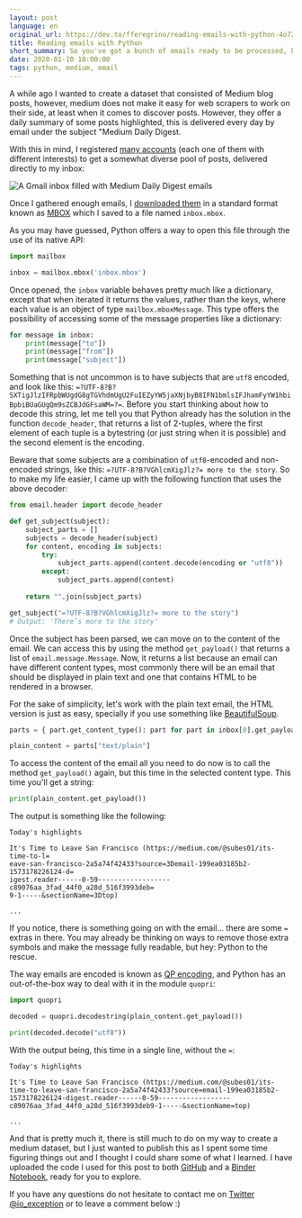 ```yaml
---
layout: post
language: en
original_url: https://dev.to/fferegrino/reading-emails-with-python-4o72
title: Reading emails with Python
short_summary: So you've got a bunch of emails ready to be processed, but how?
date: 2020-01-10 10:00:00
tags: python, medium, email
---
```

A while ago I wanted to create a dataset that consisted of Medium blog posts, however, medium does not make it easy for web scrapers to work on their side, at least when it comes to discover posts. However, they offer a daily summary of some posts highlighted, this is delivered every day by email under the subject "Medium Daily Digest.

With this in mind, I registered [many accounts](https://gizmodo.com/how-to-use-the-infinite-number-of-email-addresses-gmail-1609458192) (each one of them with different interests) to get a somewhat diverse pool of posts, delivered directly to my inbox:

![A Gmail inbox filled with Medium Daily Digest emails](https://thepracticaldev.s3.amazonaws.com/i/efh6ro2ua23lcl614tjv.png)

Once I gathered enough emails, I [downloaded them](https://support.google.com/accounts/answer/3024190?hl=en) in a standard format known as [MBOX](https://en.wikipedia.org/wiki/Mbox) which I saved to a file named `inbox.mbox`.

As you may have guessed, Python offers a way to open this file through the use of its native API:

```python
import mailbox

inbox = mailbox.mbox('inbox.mbox')
```

Once opened, the `inbox` variable behaves pretty much like a dictionary, except that when iterated it returns the values, rather than the keys, where each value is an object of type `mailbox.mboxMessage`. This type offers the possibility of accessing some of the message properties like a dictionary:

```python
for message in inbox:
    print(message["to"])
    print(message["from"])
    print(message["subject"])
```

Something that is not uncommon is to have subjects that are `utf8` encoded, and look like this: `=?UTF-8?B?SXTigJlzIFRpbWUgdG8gTGVhdmUgU2FuIEZyYW5jaXNjbyB8IFN1bmlsIFJhamFyYW1hbiBpbiBUaGUgQm9sZCBJdGFsaWM=?=`. Before you start thinking about how to decode this string, let me tell you that Python already has the solution in the function `decode_header`, that returns a list of 2-tuples, where the first element of each tuple is a bytestring  (or just string when it is possible) and the second element is the encoding.

Beware that some subjects are a combination of `utf8`-encoded and non-encoded strings, like this: `=?UTF-8?B?VGhlcmXigJlz?= more to the story`. So to make my life easier, I came up with the following function that uses the above decoder:

```python
from email.header import decode_header

def get_subject(subject):
    subject_parts = []
    subjects = decode_header(subject)
    for content, encoding in subjects:
        try: 
            subject_parts.append(content.decode(encoding or "utf8"))
        except:
            subject_parts.append(content)
        
    return "".join(subject_parts)

get_subject("=?UTF-8?B?VGhlcmXigJlz?= more to the story")
# Output: 'There’s more to the story'
```

Once the subject has been parsed, we can move on to the content of the email. We can access this by using the method `get_payload()` that returns a list of `email.message.Message`. Now, it returns a list because an email can have different content types, most commonly there will be an email that should be displayed in plain text and one that contains HTML to be rendered in a browser.  

For the sake of simplicity, let's work with the plain text email, the HTML version is just as easy, specially if you use something like [BeautifulSoup](https://www.crummy.com/software/BeautifulSoup/bs4/doc/).

```python
parts = { part.get_content_type(): part for part in inbox[0].get_payload() }

plain_content = parts["text/plain"]
```

To access the content of the email all you need to do now is to call the method `get_payload()` again, but this time in the selected content type. This time you'll get a string:

```python
print(plain_content.get_payload())
```

The output is something like the following:

```text
Today's highlights

It's Time to Leave San Francisco (https://medium.com/@subes01/its-time-to-l=
eave-san-francisco-2a5a74f42433?source=3Demail-199ea03185b2-1573178226124-d=
igest.reader------0-59------------------c89076aa_3fad_44f0_a28d_516f3993deb=
9-1-----&sectionName=3Dtop)

...
```  

If you notice, there is something going on with the email... there are some `=` extras in there. You may already be thinking on ways to remove those extra symbols and make the message fully readable, but hey: Python to the rescue.

The way emails are encoded is known as [QP encoding](https://en.wikipedia.org/wiki/Quoted-printable), and Python has an out-of-the-box way to deal with it in the module `quopri`:  

```python
import quopri

decoded = quopri.decodestring(plain_content.get_payload())

print(decoded.decode("utf8"))
```

With the output being, this time in a single line, without the `=`:  

```text
Today's highlights

It's Time to Leave San Francisco (https://medium.com/@subes01/its-time-to-leave-san-francisco-2a5a74f42433?source=email-199ea03185b2-1573178226124-digest.reader------0-59------------------c89076aa_3fad_44f0_a28d_516f3993deb9-1-----&sectionName=top)

...
```

And that is pretty much it, there is still much to do on my way to create a medium dataset, but I just wanted to publish this as I spent some time figuring things out and I thought I could share some of what I learned. I have uploaded the code I used for this post to both [GitHub](https://github.com/python-stuff/medium-email) and a [Binder Notebook](https://mybinder.org/v2/gh/python-stuff/medium-email/master), ready for you to explore.

If you have any questions do not hesitate to contact me on [Twitter @io_exception](https://twitter.com/io_exception) or to leave a comment below :)
